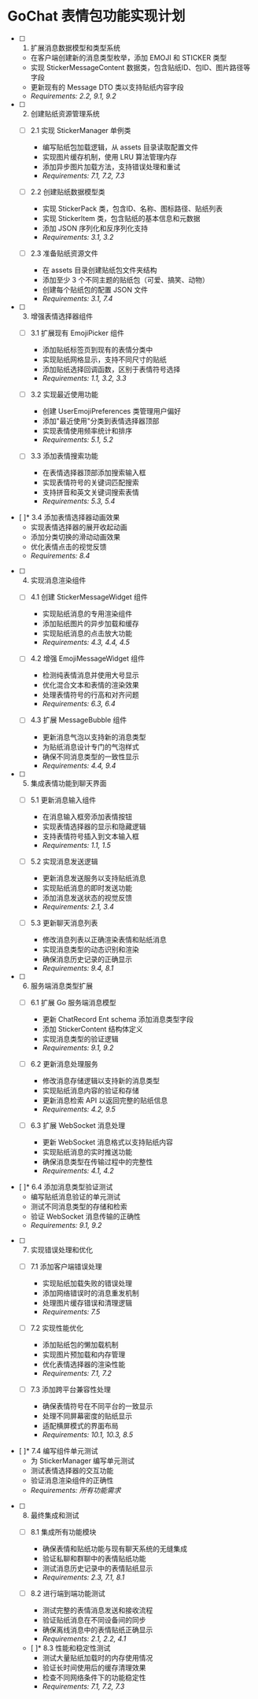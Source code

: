 # GoChat 表情包功能实现计划

- [ ] 1. 扩展消息数据模型和类型系统
  - 在客户端创建新的消息类型枚举，添加 EMOJI 和 STICKER 类型
  - 实现 StickerMessageContent 数据类，包含贴纸ID、包ID、图片路径等字段
  - 更新现有的 Message DTO 类以支持贴纸内容字段
  - _Requirements: 2.2, 9.1, 9.2_

- [ ] 2. 创建贴纸资源管理系统
  - [ ] 2.1 实现 StickerManager 单例类
    - 编写贴纸包加载逻辑，从 assets 目录读取配置文件
    - 实现图片缓存机制，使用 LRU 算法管理内存
    - 添加异步图片加载方法，支持错误处理和重试
    - _Requirements: 7.1, 7.2, 7.3_

  - [ ] 2.2 创建贴纸数据模型类
    - 实现 StickerPack 类，包含ID、名称、图标路径、贴纸列表
    - 实现 StickerItem 类，包含贴纸的基本信息和元数据
    - 添加 JSON 序列化和反序列化支持
    - _Requirements: 3.1, 3.2_

  - [ ] 2.3 准备贴纸资源文件
    - 在 assets 目录创建贴纸包文件夹结构
    - 添加至少 3 个不同主题的贴纸包（可爱、搞笑、动物）
    - 创建每个贴纸包的配置 JSON 文件
    - _Requirements: 3.1, 7.4_

- [ ] 3. 增强表情选择器组件
  - [ ] 3.1 扩展现有 EmojiPicker 组件
    - 添加贴纸标签页到现有的表情分类中
    - 实现贴纸网格显示，支持不同尺寸的贴纸
    - 添加贴纸选择回调函数，区别于表情符号选择
    - _Requirements: 1.1, 3.2, 3.3_

  - [ ] 3.2 实现最近使用功能
    - 创建 UserEmojiPreferences 类管理用户偏好
    - 添加"最近使用"分类到表情选择器顶部
    - 实现表情使用频率统计和排序
    - _Requirements: 5.1, 5.2_

  - [ ] 3.3 添加表情搜索功能
    - 在表情选择器顶部添加搜索输入框
    - 实现表情符号的关键词匹配搜索
    - 支持拼音和英文关键词搜索表情
    - _Requirements: 5.3, 5.4_

- [ ]* 3.4 添加表情选择器动画效果
    - 实现表情选择器的展开收起动画
    - 添加分类切换的滑动动画效果
    - 优化表情点击的视觉反馈
    - _Requirements: 8.4_

- [ ] 4. 实现消息渲染组件
  - [ ] 4.1 创建 StickerMessageWidget 组件
    - 实现贴纸消息的专用渲染组件
    - 添加贴纸图片的异步加载和缓存
    - 实现贴纸消息的点击放大功能
    - _Requirements: 4.3, 4.4, 4.5_

  - [ ] 4.2 增强 EmojiMessageWidget 组件
    - 检测纯表情消息并使用大号显示
    - 优化混合文本和表情的渲染效果
    - 处理表情符号的行高和对齐问题
    - _Requirements: 6.3, 6.4_

  - [ ] 4.3 扩展 MessageBubble 组件
    - 更新消息气泡以支持新的消息类型
    - 为贴纸消息设计专门的气泡样式
    - 确保不同消息类型的一致性显示
    - _Requirements: 4.4, 9.4_

- [ ] 5. 集成表情功能到聊天界面
  - [ ] 5.1 更新消息输入组件
    - 在消息输入框旁添加表情按钮
    - 实现表情选择器的显示和隐藏逻辑
    - 支持表情符号插入到文本输入框
    - _Requirements: 1.1, 1.5_

  - [ ] 5.2 实现消息发送逻辑
    - 更新消息发送服务以支持贴纸消息
    - 实现贴纸消息的即时发送功能
    - 添加消息发送状态的视觉反馈
    - _Requirements: 2.1, 3.4_

  - [ ] 5.3 更新聊天消息列表
    - 修改消息列表以正确渲染表情和贴纸消息
    - 实现消息类型的动态识别和渲染
    - 确保消息历史记录的正确显示
    - _Requirements: 9.4, 8.1_

- [ ] 6. 服务端消息类型扩展
  - [ ] 6.1 扩展 Go 服务端消息模型
    - 更新 ChatRecord Ent schema 添加消息类型字段
    - 添加 StickerContent 结构体定义
    - 实现消息类型的验证逻辑
    - _Requirements: 9.1, 9.2_

  - [ ] 6.2 更新消息处理服务
    - 修改消息存储逻辑以支持新的消息类型
    - 实现贴纸消息内容的验证和存储
    - 更新消息检索 API 以返回完整的贴纸信息
    - _Requirements: 4.2, 9.5_

  - [ ] 6.3 扩展 WebSocket 消息处理
    - 更新 WebSocket 消息格式以支持贴纸内容
    - 实现贴纸消息的实时推送功能
    - 确保消息类型在传输过程中的完整性
    - _Requirements: 4.1, 4.2_

- [ ]* 6.4 添加消息类型验证测试
    - 编写贴纸消息验证的单元测试
    - 测试不同消息类型的存储和检索
    - 验证 WebSocket 消息传输的正确性
    - _Requirements: 9.1, 9.2_

- [ ] 7. 实现错误处理和优化
  - [ ] 7.1 添加客户端错误处理
    - 实现贴纸加载失败的错误处理
    - 添加网络错误时的消息重发机制
    - 处理图片缓存错误和清理逻辑
    - _Requirements: 7.5_

  - [ ] 7.2 实现性能优化
    - 添加贴纸包的懒加载机制
    - 实现图片预加载和内存管理
    - 优化表情选择器的渲染性能
    - _Requirements: 7.1, 7.2_

  - [ ] 7.3 添加跨平台兼容性处理
    - 确保表情符号在不同平台的一致显示
    - 处理不同屏幕密度的贴纸显示
    - 适配横屏模式的界面布局
    - _Requirements: 10.1, 10.3, 8.5_

- [ ]* 7.4 编写组件单元测试
    - 为 StickerManager 编写单元测试
    - 测试表情选择器的交互功能
    - 验证消息渲染组件的正确性
    - _Requirements: 所有功能需求_

- [ ] 8. 最终集成和测试
  - [ ] 8.1 集成所有功能模块
    - 确保表情和贴纸功能与现有聊天系统的无缝集成
    - 验证私聊和群聊中的表情贴纸功能
    - 测试消息历史记录中的表情贴纸显示
    - _Requirements: 2.3, 7.1, 8.1_

  - [ ] 8.2 进行端到端功能测试
    - 测试完整的表情消息发送和接收流程
    - 验证贴纸消息在不同设备间的同步
    - 确保离线消息中的表情贴纸正确显示
    - _Requirements: 2.1, 2.2, 4.1_

  - [ ]* 8.3 性能和稳定性测试
    - 测试大量贴纸加载时的内存使用情况
    - 验证长时间使用后的缓存清理效果
    - 检查不同网络条件下的功能稳定性
    - _Requirements: 7.1, 7.2, 7.3_
